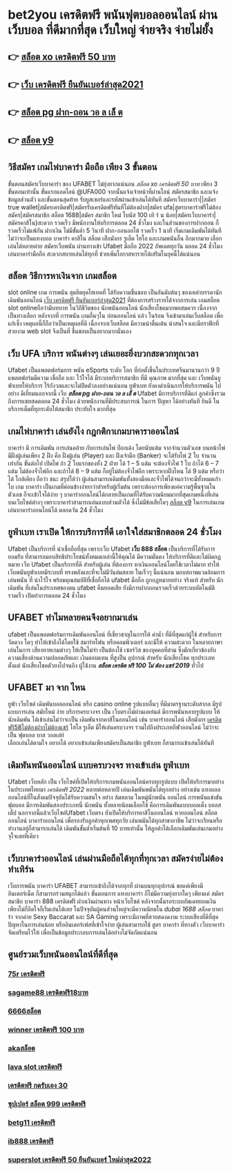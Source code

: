# bet2you เครดิตฟรี  พนันฟุตบอลออนไลน์  ผ่านเว็บบอล ที่ดีมากที่สุด  เว็บใหญ่ จ่ายจริง จ่ายไม่ยั้ง

## 👉 [สล็อต xo เครดิตฟรี 50 บาท](https://mabet.net/20-free-100/)
## 👉 [เว็บ เครดิตฟรี ยืนยันเบอร์ล่าสุด2021](https://mabet.net/credit-free-50/)
## 👉 [สล็อต pg ฝาก-ถอน วอ ล เล็ ต](https://mabet.net/register/)
## 👉 [สล็อต y9](https://mabet.net/)

## วิธีสมัคร เกมไพ่บาคาร่า มือถือ เพียง 3 ขั้นตอน

ขั้นตอนสมัครเว็บบาคาร่า ของ UFABET ไม่ยุ่งยากแน่นอน *สล็อต xo เครดิตฟรี 50 บาท* เพียง 3 ขั้นตอนเท่านั้น ขั้นแรกแอดไลน์ @UFA000 จากนั้นแจ้งเจ้าหน้าที่ผ่านไลน์ สมัครสมาชิก และแจ้งข้อมูลส่วนตัว และขั้นตอนสุดท้าย รับยูสเซอร์และรหัสผ่านเข้าเล่นได้ทันที สมัครเว็บบาคาร่า||สมัคร true wallet|สมัครเครดิตฟรี|สมัครรับเครดิตฟรีทันทีไม่ต้องฝาก|สมัคร ufa|สูตรบาคาร่าฟรีไม่ต้องสมัคร|สมัครสมาชิก สล็อต 1688|สมัคร สมาชิก ใหม่ โบนัส 100 เทิ ร์ น น้อย|สมัครเว็บบาคาร่า|สมัครคาสิโน}สะดวก รวดเร็ว มีพนักงานให้บริการตลอด 24 ชั่วโมง และในส่วนของการฝากถอน ก็รวดเร็วไม่แพ้กัน ฝากเงิน ไม่มีขั้นต่ำ 5 วินาที  ฝาก-ถอนออโต้ รวดเร็ว 1 นาที เริ่มเกมเดิมพันได้ทันที ไม่ว่าจะเป็นแทงบอล บาคาร่า คาสิโน สล็อต เสือมังกร รูเล็ต ไฮโล และเกมพนันอื่น อีกมากมาย เลือกเล่นได้หลายค่าย  สมัครเว็บพนัน ผ่านทางเข้า Ufabet มือถือ 2022 อัพเดตทุกวัน ตลอด 24 ชั่วโมง เล่นบาคาร่ามือถือ สะดวกสบายเล่นได้ทุกที่ ช่วยเพิ่มโอกาสหารายได้เสริมในยุคนี้ได้แน่นอน



##  สล็อต วิธีการหาเงินจาก เกมสล็อต

 slot online เกม การพนัน สุดฮิตยุคไฮเทคที่ ได้รับความชื่นชอบ เป็นอันดับต้นๆ ของเหล่าบรรดานักเดิมพันออนไลน์  [เว็บ เครดิตฟรี ยืนยันเบอร์ล่าสุด2021](https://mabet.net/register/) ที่ต้องการสร้างรายได้จากการเล่น เกมสล็อต  slot onlineถือว่ามีบทบาท ในวิถีชีวิตของ นักพนันออนไลน์ นักเสี่ยงโชคมากพอสมควร เนื่องจากเป็นทางเลือก หลังจากที่ การพนัน เกมอื่นๆใน บ่อนออนไลน์ แล้ว ในร้อน  จึงเข้ามาเล่นเว็บสล็อต เพื่อแก้เซ็ง เหตุผลนี้ก็ถือว่าเป็นเหตุผลที่ดี เนื่องจากเว็บสล็อต  มีความน่าตื่นเต้น น่าสนใจ และมีกราฟิกที่สวยงาม  web slot จึงเป็นที่ ชื่นชอบเป็นอยากมากนั่นเอง


## เว็บ UFA บริการ พนันต่างๆ  เล่นเยอะยิ่งบวกสะดวกทุกเวลา

Ufabet เป็นแพลตฟอร์มการ พนัน eSports ระดับ โลก ที่ก่อตั้งขึ้นในประเทศจีนมานานกว่า 9 ปีแพลตฟอร์มมีความ เชื่อถือ และ ไว้ใจได้ มีระบบบริการสมาชิก ที่มี คุณภาพ  มากที่สุด และ เว็บพนันยูฟ่าเบทให้บริการ ไร้กังวลและจะไม่ปิดตัวลงอย่างแน่นอน ยูฟ่าเบท ยังคงดำเนินการให้บริการพนัน ไปอย่าง ดีเยี่ยมนอกจากนี้ เว็บ ***สล็อต pg ฝาก-ถอน วอ ล เล็ ต*** Ufabet มีการบริการที่ดีแก่ ลูกค้าซึ่งรวมถึงการแชทสดตลอด 24 ชั่วโมง ด้วยพนักงานที่มีประสบการณ์ ในการ ปัญหา ได้อย่างทันที  ยินดี ในบริการเต็มที่ทุกระดับให้สมาชิก ประทับใจ มากที่สุด 

##  เกมไพ่บาคาร่า  เล่นยังไง กฎกติกาเกมบาคาราออนไลน์

บาคาร่า มี  การเดิมพัน  การเล่นคล้าย กับการเล่นไพ่ ป๊อกเด้ง โดยนับแต้ม จากจำนวนตัวเลข บนหน้าไพ่ มีฝั่งผู้เล่นเพียง 2 ฝั่ง คือ ฝั่งผู้เล่น (Player)  และ ฝั่งเจ้ามือ (Banker) จะได้รับไพ่ 2 ใบ จำนวน เท่ากัน  ขั้นต่อไป  เปิดไพ่ ถ้า 2 ใบแรกของทั้ง 2 ฝ่าย ได้ 1 – 5 แต้ม จะต้องจั่วไพ่ 1 ใบ ถ้าได้ 6 – 7 แต้ม ไม่ต้องจั่วไพ่อีก  และถ้าได้ 8 – 9 แต้ม ก็อยู่ไม่ต้องจั่วไพ่อีก เพราะหากฝั่งไหน ได้ 9 แต้ม หรือว่าได้ ใกล้เคียง ถือว่า ชนะ สรุปได้ว่า ผู้เล่นสามารถเดิมพันทั้งสองมือและจั่วไพ่ได้จนกว่าจะมีทั้งหมดเก้าใบ   เกม บาคาร่า  เป็นเกมที่ค่อนข้างง่ายกว่าสำหรับผู้เริ่มต้น เพราะต้องการเพียงแค่ความรู้พื้นฐานในตัวเลข ก็จะเข้าใจได้ง่าย ๆ บาคาร่าออนไลน์ได้กลายเป็นเกมที่ได้รับความนิยมมากที่สุดเกมหนึ่งที่เล่นบนเว็บไซต์ต่างๆ เพราะบาคาร่าสามารถเล่นแบบส่วนตัวได้ ซึ่งไม่มีข้อเสียใดๆ [สล็อต y9](https://bio.link/tisawago) ในการเล่นเกมเล่นบาคาร่าออนไลน์ได้  ตลอดวัน 24 ชั่วโมง


##  ยูฟ่าเบท  เราเปิด ให้การบริการที่ดี เอาใจใส่สมาชิกตลอด 24 ชั่วโมง

Ufabet  เป็นบริการที่ น่าเชื่อถือที่สุด  เพราะเว็บ Ufabet  **เว็บ 888 สล็อต** เป็นบริการที่ได้รับการยอมรับ ที่สามารถมอบสิทธิประโยชน์ทั้งหมดเหล่านี้ให้คุณได้ มีความมั่นคง  ให้บริการที่ดีและไม่ผิดกฏหมาย เว็บ Ufabet เป็นบริการที่ดี สำหรับผู้เล่น ที่ต้องการ หาเงินออนไลน์โดยใช้เวลาไม่มาก  ทำให้  เว็บพนันยูฟ่าเบทมีระบบที่ ทรงพลังและที่จะไม่มีวันล่มสลาย ในเร็วๆ นี้แน่นอน มอบสภาพแวดล้อมการเล่นพนัน ที่ น่าไว้ใจ พร้อมคุณสมบัติที่เชื่อถือได้  ufabet มือถือ  ถูกกฎหมายอย่าง จริงแท้ สำหรับ นักเดิมพัน ที่เล่นในประเทศของตน  ufabet คืนยอดเสีย ยังมีการฝากถอนรวดเร็วด้วยระบบอัตโนมัติ รวดเร็ว เปิดทำการตลอด 24 ชั่วโมง


## UFABET ทำไมหลายคนจึงอยากมาเล่น
ufabet  เป็นแพลตฟอร์มการเดิมพันออนไลน์ ที่เชี่ยวชาญในการให้ ค่าน้ำ ที่ดีที่สุดแก่ผู้ใช้ สำหรับการ วัดดวง ใดๆ   ทำให้เข้าถึงได้โดยใช้  สมาร์ทโฟน หรือคอมพิวเตอร์ และมีให้  ความสะดวก ในหลายภาษาเล่นในการ  เสี่ยงทายเกมต่างๆ  ให้เป็นไม่จำ เป็นต้องใช้ เซอร์วิส ของบุคคลที่สาม ซึ่งมักเกี่ยวข้องกับความเสี่ยงด้านความปลอดภัยและ  เงินตอบแทน ที่สูงป็น อุปกรณ์ สำหรับ  นักเสี่ยงโชค ทุกประเภท ตั้งแต่ นักเสี่ยงโชคตัวยงไปจนถึง ผู้ใช้งาน ***สล็อต เครดิต ฟรี 100 ไม่ ต้อง แชร์ 2019*** ทั่วไป


## UFABET มา จาก ไหน

 ยูฟ่า   เว็บไซต์  เดิมพันบอลออนไลน์  หรือ  casino online    รูปแบบอื่นๆ   ที่มีมาตรฐานระดับสากล มีรูปแบบการเล่น    สมัยใหม่    ง่าย   บริการครบวงจร    เป็น  เว็บตรงไม่ผ่านเอเย่นต์    มีการพนันหลายรูปแบบ ให้ นักเดิมพัน  ได้เข้าเล่นไม่ว่าจะเป็น เดิมพันจากคาสิโนออนไลน์   เช่น  บาคาร่าออนไลน์   เสือมังกร  [เครดิตฟรี58ไม่ต้องฝากไม่ต้องแชร์](https://mabet.net/20-free-100/) ไฮโล  รูเล็ต   มีให้เล่นครบวงจร   รวมไปถึงประเภทกีฬาออนไลน์   ไม่ว่าจะเป็น ฟุตบอล    บาส    วอลเล่ย์  
 เลือกเล่นได้ตามใจ    อยากได้   อยากเข้าเล่นเพียงสมัครเป็นสมาชิก   ยูฟ่าเบท  ก็สามารถเข้าเล่นได้ทันที


##  เดิมพันพนันออนไลน์ แบบครบวงจร ทางเข้าเล่น ยูฟ่าเบท 

 Ufabet เว็บหลัก  เป็น  เว็บไซค์ที่เปิดให้บริการเกมพนันออนไลน์ครบทุกรูปแบบ เปิดให้บริการมาอย่างในประเทศไทยมา *เครดิตฟรี 2022* หลายต่อหลายปี เล่นเดิมพันพนันได้ทุกอย่าง  อย่างเช่น แทงบอล ออนไลน์ที่ในสังคมปัจจุบันได้รับความสนใจ อย่าง ล้มหลาม ในหมู่นักพนัน ออนไลน์  การพนันแข่งขันฟุตบอล มีการเดิมพันสองประเภทนี่ นักพนัน ทั้งหลายนิยมเลือกใช้  คือการเดิมพันแบบบอลเต็ง บอลสเต็ป นอกจากนี้แล้วเว็บไซค์Ufabet เว็บตรง  ยังเปิดให้บริการคาสิโนออนไลน์ หวยออนไลน์ สล็อตออนไลน์ บาคาร่าออนไลน์  เพื่อรองรับลูกค้าทุกเพศทุกวัย เล่นพนันได้ทุกสาขาอาชีพ ไม่ว่าจะเรียนหรือทำงานอยู่ก็สามารถเล่นได้ เดิมพันขั้นต่ำเริ่มต้นที่ 10 บาทเท่านั้น ให้ลูกค้าได้เลือกเดิมพันเล่นเกมอย่างจุใจเลยทีเดียว


## เว็บบาคาร่าออนไลน์  เล่นผ่านมือถือได้ทุกที่ทุกเวลา สมัครง่ายไม่ต้องทำเทิร์น

เว็บการพนัน บาคาร่า UFABET สามารถเข้าถึงได้จากทุกที่ ผ่านบนทุกอุปกรณ์ ขอแค่เพียงมีอินเตอร์เน็ต ก็สามารถร่วมสนุกได้แล้ว ขั้นตอนการ  แทงบาคาร่า ก็ไม่มีความยุ่งยากใดๆ เพียงแค่ สมัครสมาชิก บาคาร่า 888 เครดิตฟรี ฝากเงินผ่านทาง หน้าเว็บไซต์ หลังจากนั้นรอระบบอัพเดทยอดเงิน เพียงไม่กี่อึดใจก็เริ่มเล่นได้เลย ในปัจจุบันผู้คนส่วนใหญ่จะมีความนิยมใน *dubai 1688 สล็อต* บาคาร่า จากค่าย Sexy Baccarat และ SA Gaming เพราะมีภาพที่สวยสดงดงาม ระบบเสียงที่ดีที่สุด ปัญหาในการเล่นน้อย หรืออินเตอร์เฟสที่เข้าใจง่าย ผู้เล่นสามารถใช้  สูตร  บาคาร่า ที่ทางตัว เว็บบาคาร่า จัดเตรียมไว้ให้ เพื่อเป็นข้อมูลประกอบการเล่นได้อย่างไม่จัดกัดแน่นอน 


## ศูนย์รวมเว็บพนันออนไลน์ที่ดีที่สุด

### [75r เครดิตฟรี](https://atom.io/themes/สมัครสมาชิก%20ฟรีเครดิต%20pgjazzเครดิตฟรี%20008%20สล็อต%20PG%2020รับ100%20เว็บตรง100%)
### [sagame88 เครดิตฟรี18บาท](https://atom.io/themes/สมัครสมาชิก%20ฟรีเครดิต%20superslot666%20เครดิตฟรี%2050%20008%20สล็อต%20PG%2020รับ100%20เว็บตรง100%)
### [6666สล็อต](https://atom.io/themes/สมัครสมาชิก%20ฟรีเครดิต%20spinix%20เครดิตฟรี%20008%20สล็อต%20PG%2020รับ100%20เว็บตรง100%)
### [winner เครดิตฟรี 100 บาท](https://atom.io/themes/สมัครสมาชิก%20ฟรีเครดิต%20สล็อต%20ขั้น%20ต่ํา%201%20บาท%20008%20สล็อต%20PG%2020รับ100%20เว็บตรง100%)
### [akaสล็อต](https://atom.io/themes/สมัครสมาชิก%20ฟรีเครดิต%20เครดิตฟรี%2050%20ทำ%20ยอด%20600%20ถอนได้%20300%20ล่าสุด%20008%20สล็อต%20PG%2020รับ100%20เว็บตรง100%)
### [lava slot เครดิตฟรี](https://atom.io/themes/สมัครสมาชิก%20ฟรีเครดิต%20เครดิตฟรี%20กดรับเอง%20ยืนยันเบอร์%20008%20สล็อต%20PG%2020รับ100%20เว็บตรง100%)
### [เครดิตฟรี กดรับเอง 30](https://atom.io/themes/สมัครสมาชิก%20ฟรีเครดิต%20b2y%20เครดิตฟรี%20008%20สล็อต%20PG%2020รับ100%20เว็บตรง100%)
### [ซุปเปอร์ สล็อต 999 เครดิตฟรี](https://atom.io/themes/สมัครสมาชิก%20ฟรีเครดิต%20สล็อต%20ฝาก-ถอน%20true%20wallet%20ไม่มี%20บัญชีธนาคาร%20008%20สล็อต%20PG%2020รับ100%20เว็บตรง100%)
### [betg11 เครดิตฟรี](https://atom.io/themes/สมัครสมาชิก%20ฟรีเครดิต%20joker%20สล็อต888%20008%20สล็อต%20PG%2020รับ100%20เว็บตรง100%)
### [ib888 เครดิตฟรี](https://atom.io/themes/สมัครสมาชิก%20ฟรีเครดิต%20สล็อตpg%20เว็บตรงไม่ผ่านเอเย่นต์%20008%20สล็อต%20PG%2020รับ100%20เว็บตรง100%)
### [superslot เครดิตฟรี 50 ยืนยันเบอร์ ใหม่ล่าสุด2022](https://atom.io/themes/สมัครสมาชิก%20ฟรีเครดิต%20สล็อต%20เข้าสู่ระบบ%20008%20สล็อต%20PG%2020รับ100%20เว็บตรง100%)